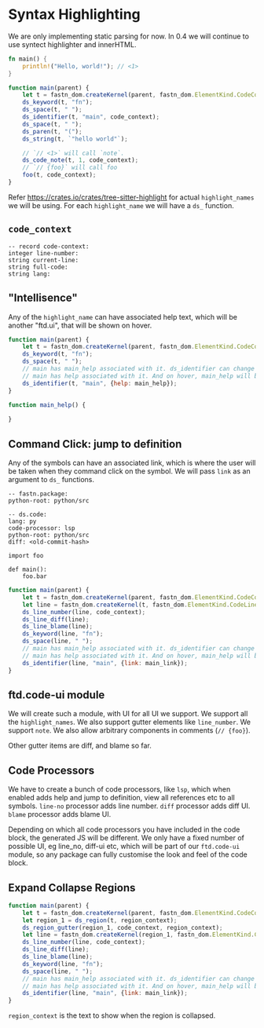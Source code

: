# Syntax Highlighting

We are only implementing static parsing for now. In 0.4 we will continue to use syntect highlighter and innerHTML.

```rust
fn main() {
    println!("Hello, world!"); // <1>
}
```

```js
function main(parent) {
    let t = fastn_dom.createKernel(parent, fastn_dom.ElementKind.CodeContainer);
    ds_keyword(t, "fn");
    ds_space(t, " ");
    ds_identifier(t, "main", code_context);
    ds_space(t, " ");
    ds_paren(t, "(");
    ds_string(t, `"hello world"`);

    // `// <1>` will call `note`.
    ds_code_note(t, 1, code_context);
    // `// {foo}` will call foo
    foo(t, code_context); 
}
```

Refer https://crates.io/crates/tree-sitter-highlight for actual `highlight_names` we will be using. For each 
`highlight_name` we will have a `ds_` function.

## `code_context`

```ftd
-- record code-context:
integer line-number:
string current-line:
string full-code:
string lang:
```

## "Intellisence"

Any of the `highlight_name` can have associated help text, which will be another "ftd.ui", that will be shown on hover.

```js
function main(parent) {
    let t = fastn_dom.createKernel(parent, fastn_dom.ElementKind.CodeContainer);
    ds_keyword(t, "fn");
    ds_space(t, " ");
    // main has main_help associated with it. ds_identifier can change the look of the main, to indicate to reader that
    // main has help associated with it. And on hover, main_help will be shown.
    ds_identifier(t, "main", {help: main_help});
}

function main_help() {
    
}
```


## Command Click: jump to definition

Any of the symbols can have an associated link, which is where the user will be taken when they command click on the 
symbol. We will pass `link` as an argument to `ds_` functions.


```ftd
-- fastn.package:
python-root: python/src
```

```ftd
-- ds.code:
lang: py
code-processor: lsp
python-root: python/src
diff: <old-commit-hash>

import foo

def main():
    foo.bar
```

```js
function main(parent) {
    let t = fastn_dom.createKernel(parent, fastn_dom.ElementKind.CodeContainer);
    let line = fastn_dom.createKernel(t, fastn_dom.ElementKind.CodeLine);
    ds_line_number(line, code_context);
    ds_line_diff(line);
    ds_line_blame(line);
    ds_keyword(line, "fn");
    ds_space(line, " ");
    // main has main_help associated with it. ds_identifier can change the look of the main, to indicate to reader that
    // main has help associated with it. And on hover, main_help will be shown.
    ds_identifier(line, "main", {link: main_link});
}
```

## ftd.code-ui module

We will create such a module, with UI for all UI we support. We support all the `highlight_names`. We also support 
gutter elements like `line_number`. We support `note`. We also allow arbitrary components in comments (`// {foo}`).

Other gutter items are diff, and blame so far. 

## Code Processors

We have to create a bunch of code processors, like `lsp`, which when enabled adds help and jump to definition, view all
references etc to all symbols. `line-no` processor adds line number. `diff` processor adds diff UI. `blame` processor
adds blame UI.

Depending on which all code processors you have included in the code block, the generated JS will be different. We only
have a fixed number of possible UI, eg line_no, diff-ui etc, which will be part of our `ftd.code-ui` module, so any 
package can fully customise the look and feel of the code block.

## Expand Collapse Regions

```js
function main(parent) {
    let t = fastn_dom.createKernel(parent, fastn_dom.ElementKind.CodeContainer);
    let region_1 = ds_region(t, region_context);
    ds_region_gutter(region_1, code_context, region_context);
    let line = fastn_dom.createKernel(region_1, fastn_dom.ElementKind.CodeLine);
    ds_line_number(line, code_context);
    ds_line_diff(line);
    ds_line_blame(line);
    ds_keyword(line, "fn");
    ds_space(line, " ");
    // main has main_help associated with it. ds_identifier can change the look of the main, to indicate to reader that
    // main has help associated with it. And on hover, main_help will be shown.
    ds_identifier(line, "main", {link: main_link});
}
```

`region_context` is the text to show when the region is collapsed.
